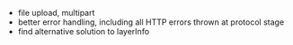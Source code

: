   - file upload, multipart
  - better error handling, including all HTTP errors thrown at protocol stage
  - find alternative solution to layerInfo